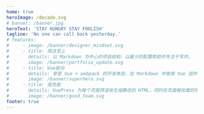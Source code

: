 ```yaml
---
home: true
heroImage: /decade.svg
# banner: /banner.jpg
heroText: 'STAY HUNGRY STAY FOOLISH'
tagline: 'No one can call back yesterday.'
# features:
#     - image: /banner/designer_mindset.svg
#     - title: 简洁至上
#       details: 以 Markdown 为中心的项目结构，以最少的配置帮助你专注于写作。
#       image: /banner/portfolio_update.svg
#     - title: Vue驱动
#       details: 享受 Vue + webpack 的开发体验，在 Markdown 中使用 Vue 组件，同时可以使用 Vue 来开发自定义主题。
#       image: /banner/superhero.svg
#     - title: 高性能
#       details: VuePress 为每个页面预渲染生成静态的 HTML，同时在页面被加载的时候，将作为 SPA 运行。
#       image: /banner/good_team.svg
footer: true
---
```



<!-- # zyao89.github.io -->

<!-- [Website] -->
